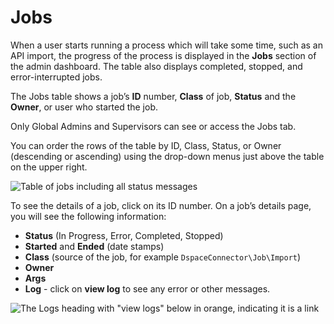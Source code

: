 # Jobs

When a user starts running a process which will take some time, such as an API import, the progress of the process is displayed in the **Jobs** section of the admin dashboard. The table also displays completed, stopped, and error-interrupted jobs.

The Jobs table shows a job’s **ID** number, **Class** of job, **Status** and the **Owner**, or user who started the job.

Only Global Admins and Supervisors can see or access the Jobs tab.

You can order the rows of the table by ID, Class, Status, or Owner (descending or ascending) using the drop-down menus just above the table on the upper right.

![Table of jobs including all status messages](adminfiles/jobstable.png)

To see the details of a job, click on its ID number. On a job’s details page, you will see the following information: 

- **Status** (In Progress, Error, Completed, Stopped)
- **Started** and **Ended** (date stamps)
- **Class** (source of the job, for example `DspaceConnector\Job\Import`)
- **Owner**
- **Args**
- **Log** - click on **view log** to see any error or other messages. 

![The Logs heading with "view logs" below in orange, indicating it is a link](adminfiles/jobs_viewlog.png)


